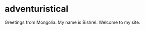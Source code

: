 # adventuristical
<html>
  <head> <title> Welcome</title></head>
  <body>Greetings from Mongolia. My name is Bishrel. Welcome to my site.</body>
  </html>
